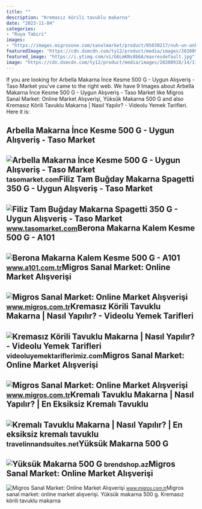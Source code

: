 ```yaml
---
title: ""
description: "Kremasız körili tavuklu makarna"
date: "2023-11-04"
categories:
- "Ruya Tabiri"
images:
- "https://images.migrosone.com/sanalmarket/product/05030217/nuh-un-ankara-bukle-makarna-500-gr-8e6de7-1650x1650.jpg"
featuredImage: "https://cdn.dsmcdn.com/ty12/product/media/images/20200918/14/11113930/83178338/1/1_org_zoom.jpg"
featured_image: "https://i.ytimg.com/vi/G6LmKNs8b6A/maxresdefault.jpg"
image: "https://cdn.dsmcdn.com/ty12/product/media/images/20200918/14/11113930/83178338/1/1_org_zoom.jpg"
---
```


If you are looking for Arbella Makarna İnce Kesme 500 G - Uygun Alışveriş - Taso Market you've came to the right web. We have 9 Images about Arbella Makarna İnce Kesme 500 G - Uygun Alışveriş - Taso Market like Migros Sanal Market: Online Market Alışverişi, Yüksük Makarna 500 G and also Kremasız Körili Tavuklu Makarna | Nasıl Yapılır? - Videolu Yemek Tarifleri. Here it is:

Arbella Makarna İnce Kesme 500 G - Uygun Alışveriş - Taso Market
----------------------------------------------------------------

 ![Arbella Makarna İnce Kesme 500 G - Uygun Alışveriş - Taso Market](https://tasomarket.com/files/products/arbella-makarna-nce-kesme-500-g-19275.jpg) <small>tasomarket.com</small>Filiz Tam Buğday Makarna Spagetti 350 G - Uygun Alışveriş - Taso Market
-----------------------------------------------------------------------

 ![Filiz Tam Buğday Makarna Spagetti 350 G - Uygun Alışveriş - Taso Market](https://www.tasomarket.com/files/products/filiz-tam-bugday-makarna-spagetti-350-g-18934.jpg) <small>www.tasomarket.com</small>Berona Makarna Kalem Kesme 500 G - A101
---------------------------------------

 ![Berona Makarna Kalem Kesme 500 G - A101](https://ayb.akinoncdn.com/products/2021/11/07/81292/61d5a9cb-0ae0-40ba-b468-ba4a799f9fd3_size780x780_quality60_cropCenter.jpg) <small>www.a101.com.tr</small>Migros Sanal Market: Online Market Alışverişi
---------------------------------------------

 ![Migros Sanal Market: Online Market Alışverişi](https://images.migrosone.com/sanalmarket/product/5030742/5030742-c8d06c-1650x1650.jpg) <small>www.migros.com.tr</small>Kremasız Körili Tavuklu Makarna | Nasıl Yapılır? - Videolu Yemek Tarifleri
--------------------------------------------------------------------------

 ![Kremasız Körili Tavuklu Makarna | Nasıl Yapılır? - Videolu Yemek Tarifleri](https://i.ytimg.com/vi/G6LmKNs8b6A/maxresdefault.jpg) <small>videoluyemektariflerimiz.com</small>Migros Sanal Market: Online Market Alışverişi
---------------------------------------------

 ![Migros Sanal Market: Online Market Alışverişi](https://images.migrosone.com/sanalmarket/product/05030217/nuh-un-ankara-bukle-makarna-500-gr-8e6de7-1650x1650.jpg) <small>www.migros.com.tr</small>Kremalı Tavuklu Makarna | Nasıl Yapılır? | En Eksiksiz Kremalı Tavuklu
----------------------------------------------------------------------

 ![Kremalı Tavuklu Makarna | Nasıl Yapılır? | En eksiksiz kremalı tavuklu](https://i.ytimg.com/vi/j80m1rztH8g/maxresdefault.jpg) <small>travelinnandsuites.net</small>Yüksük Makarna 500 G
--------------------

 ![Yüksük Makarna 500 G](https://cdn.dsmcdn.com/ty12/product/media/images/20200918/14/11113930/83178338/1/1_org_zoom.jpg) <small>brendshop.az</small>Migros Sanal Market: Online Market Alışverişi
---------------------------------------------

 ![Migros Sanal Market: Online Market Alışverişi](https://images.migrosone.com/sanalmarket/product/05039323/05039323-16596c-1650x1650.jpg) <small>www.migros.com.tr</small>Migros sanal market: online market alışverişi. Yüksük makarna 500 g. Kremasız körili tavuklu makarna
